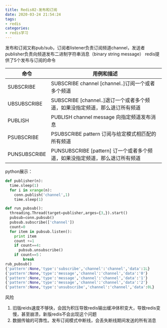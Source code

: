 ```yaml
---
title: Redis02-发布和订阅
date: 2020-03-24 21:54:24
tags:
- redis
categories:
- redis学习
---
```


发布和订阅又称pub/sub，订阅者listener负责订阅频道channel，发送者publisher负责向频道发布二进制字符串消息（binary string message）
redis提供了5个发布与订阅的命令

| 命令         | 用例和描述                                                   |
| ------------ | ------------------------------------------------------------ |
| SUBSCRIBE    | SUBSCRIBE channel [channel..]订阅一个或者多个频道            |
| UBSUBSCRIBE  | SUBSCRIBE [channel..]退订一个或者多个频道，如果没指定频道，那么退订所有频道 |
| PUBLISH      | PUBLISH channel message 向指定频道发布消息                   |
| PSUBSCRIBE   | PSUBSCRIBE pattern 订阅与给定模式相匹配的所有频道            |
| PUNSUBSCRIBE | PUNSUBSCRIBE [pattern] 订一个或者多个频道，如果没指定频道，那么退订所有频道 |

python展示：

```python
def publisher(n):
  time.sleep(1)
  for i in xrange(n):
    conn.publish('channel',1)
    time.sleep(1)

def run_pubsub():
  threading.Thread(target=publisher,arges={3,}).start()
  pubsub=conn.pubsub()
  pubsub.subscribe(['channel'])
  count=0
  for item in pubsub.listen():
    print item
    count +=1
    if count==4:
      pubsub.unsubscribe()
    if count==5：
    	break
rub_pubsub()
{'pattern':None,'type':'subscribe','channel':'channel','data':1L}
{'pattern':None,'type':'message','channel':'channel','data':'0'}
{'pattern':None,'type':'message','channel':'channel','data':'1'}
{'pattern':None,'type':'message','channel':'channel','data':'2'}
{'pattern':None,'type':'unsubscribe','channel':'channel','data':0L}
```

风险

1. 旧版reids速度不够快，会因为积压导致redis输出缓冲体积变大，导致redis变慢，甚至崩溃，新版redis不会出现这个问题
2. 数据传输的可靠性。发布订阅模式中断线，会丢失断线期间发送的所有消息